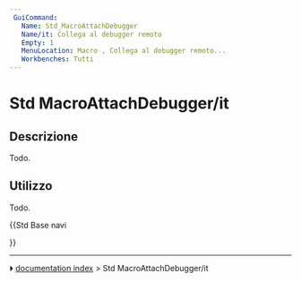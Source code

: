 ```yaml
---
 GuiCommand:
   Name: Std_MacroAttachDebugger
   Name/it: Collega al debugger remoto
   Empty: 1
   MenuLocation: Macro , Collega al debugger remoto...
   Workbenches: Tutti
---
```


# Std MacroAttachDebugger/it



## Descrizione

Todo.



## Utilizzo

Todo.





{{Std Base navi

}}



---
⏵ [documentation index](../README.md) > Std MacroAttachDebugger/it
